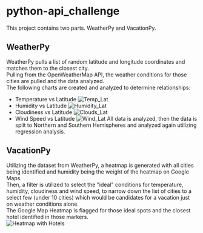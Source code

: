 # python-api_challenge
This project contains two parts.  WeatherPy and VacationPy.

## WeatherPy
WeatherPy pulls a list of random latitude and longitude coordinates and matches them to the closest city.  
Pulling from the OpenWeatherMap API, the weather conditions for those cities are pulled and the data analyzed.  
The following charts are created and analyzed to determine relationships:
* Temperature vs Latitude
![Temp_Lat](https://user-images.githubusercontent.com/94392882/188523550-de8e61e0-d84a-490c-b5dd-da3e6898c4af.png)
* Humidity vs Latitude
![Humidity_Lat](https://user-images.githubusercontent.com/94392882/188523565-1936fedd-a4aa-4367-8381-f7d56107e904.png)
* Cloudiness vs Latitude
![Clouds_Lat](https://user-images.githubusercontent.com/94392882/188523574-979ca442-b9a1-4ce0-8c11-54caa135f047.png)
* Wind Speed vs Latitude
![Wind_Lat](https://user-images.githubusercontent.com/94392882/188523583-0f660d94-e295-4a98-bc85-9a150d67095e.png)
All data is analyzed, then the data is split to Northern and Southern Hemispheres and analyzed again utilizing regression analysis.

## VacationPy
Utilizing the dataset from WeatherPy, a heatmap is generated with all cities being identified and humidity being the weight of the heatmap on Google Maps.   
Then, a filter is utilized to select the "ideal" conditions for temperature, humidity, cloudiness and wind speed, to narrow down the list of cities to a select few (under 10 cities) which would be candidates for a vacation just on weather conditions alone.  
The Google Map Heatmap is flagged for those ideal spots and the closest hotel identified in those markers.  
![Heatmap with Hotels](https://user-images.githubusercontent.com/94392882/188523607-6842ce6b-7f3d-4631-b852-847ff2c560c9.png)
